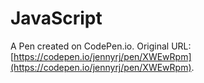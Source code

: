 # JavaScript

A Pen created on CodePen.io. Original URL: [https://codepen.io/jennyrj/pen/XWEwRpm](https://codepen.io/jennyrj/pen/XWEwRpm).

